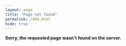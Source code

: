 ```yaml
---
layout: page
title: "Page not found"
permalink: /404.html
hide: true
---
```

**Sorry, the requested page wasn't found on the server.**
